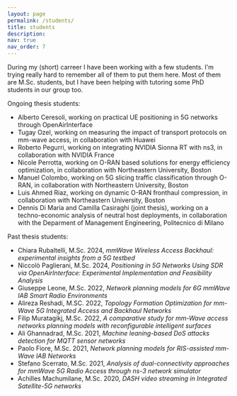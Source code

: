 ```yaml
---
layout: page
permalink: /students/
title: students
description:
nav: true
nav_order: 7
---
```


During my (short) carreer I have been working with a few students. I'm trying really hard to remember all of them to put them here. Most of them are M.Sc. students, but I have been helping with tutoring some PhD students in our group too.

Ongoing thesis students:
* Alberto Ceresoli, working on practical UE positioning in 5G networks through OpenAirInterface
* Tugay Ozel, working on measuring the impact of transport protocols on mm-wave access, in collaboration with Huawei
* Roberto Pegurri, working on integrating NVIDIA Sionna RT with ns3, in collaboration with NVIDIA France
* Nicole Perrotta, working on O-RAN based solutions for energy efficiency optimization, in collaboration with Northeastern University, Boston
* Manuel Colombo, working on 5G slicing traffic classification through O-RAN, in collaboration with Northeastern University, Boston
* Luis Ahmed Riaz, working on dynamic O-RAN fronthaul compression, in collaboration with Northeastern University, Boston
* Dennis Di Maria and Camilla Casiraghi (joint thesis), working on a techno-economic analysis of neutral host deployments, in collaboration with the Deparment of Management Engineering, Politecnico di Milano

Past thesis students:
* Chiara Rubaltelli, M.Sc. 2024, _mmWave Wireless Access Backhaul: experimental insights from a 5G testbed_
* Niccolò Paglierani, M.Sc. 2024, _Positioning in 5G Networks Using SDR via OpenAirInterface: Experimental Implementation and Feasibility Analysis_
* Giuseppe Leone, M.Sc. 2022, _Network planning models for 6G mmWave IAB Smart Radio Environments_
* Alireza Reshadi, M.SC. 2022, _Topology Formation Optimization for mm-Wave 5G Integrated Access and Backhaul Networks_
* Filip Muratagikj, M.Sc. 2022, _A comparative study for mm-Wave access networks planning models with reconfigurable intelligent surfaces_
* Ali Ghannadrad, M.Sc. 2021, _Machine leaning-based DoS attacks detection for MQTT sensor networks_
* Paolo Fiore, M.Sc. 2021, _Network planning models for RIS-assisted mm-Wave IAB Networks_
* Stefano Scerrato, M.Sc. 2021, _Analysis of dual-connectivity approaches for mmWave 5G Radio Access through ns-3 network simulator_
* Achilles Machumilane, M.Sc. 2020, _DASH video streaming in Integrated Satellite-5G networks_
